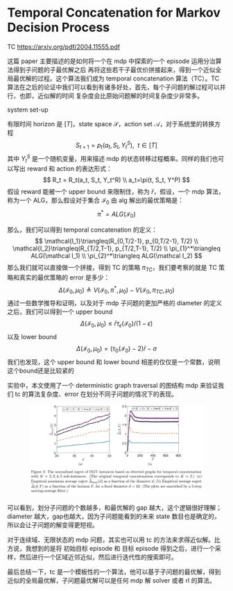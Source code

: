 # Temporal Concatenation for Markov Decision Process

TC
https://arxiv.org/pdf/2004.11555.pdf

这篇 paper 主要描述的是如何将一个在 mdp 中探索的一个 episode 运用分治算法得到子问题的子最优解之后
再将这些若干子最优价拼接起来，得到一个近似全局最优解的过程。这个算法我们成为 temporal concatenation 
算法（TC）。TC 算法在之后的论证中我们可以看到有诸多好处，首先，每个子问题的解过程可以并行，也即，近似解的时间
复杂度会比原始问题解的时间复杂度少非常多。

system set-up

有限时间 horizon 是 $[T]$，state space $\mathcal{S}$，action set $\mathcal{A}$，对于系统里的转换方程
$$
S_{t+1} = p_t(a_t, S_t, Y_t^S), \ \ t\in[T]
$$
其中 $Y_t^S$ 是一个随机变量，用来描述 mdp 的状态转移过程概率。同样的我们也可以写出 reward 和 action 的表达形式：
$$
R_t = R_t(a_t, S_t, Y_t^R) \\
a_t=\pi(t, S_t, Y^P)
$$
假设 reward 能被一个 upper bound 来限制住，称为 $\bar r$，假设，一个 mdp 算法，称为一个 ALG，那么假设对于集合 $\mathcal{I}_0$ 由 alg 解出的最优策略是：
$$
\pi^* = ALG(\mathcal{I}_0)
$$

那么，我们可以得到 temporal concatenation 的定义：
$$
\mathcal{I_1}\triangleq(R_{0,T/2-1}, p_{0,T/2-1}, T/2) \\
\mathcal{I_2}\triangleq(R_{T/2,T-1}, p_{T/2,T-1}, T/2) \\
\pi_{1}^*\triangleq ALG(\mathcal I_1) \\
\pi_{2}^*\triangleq ALG(\mathcal I_2)
$$
那么我们就可以直接做一个拼接，得到 TC 的策略 $\pi_{TC}$，我们要考察的就是 TC 策略和真实的最优策略的 error 是多少：
$$
\Delta(\mathcal I_0,\mu_0) \triangleq V(\mathcal I_0, \pi^*, \mu_0) - V(\mathcal I_0,\pi_{TC}, \mu_0)
$$
通过一些数学推导和证明，以及对于 mdp 子问题的更加严格的 diameter 的定义之后，我们可以得到一个 upper bound
$$
\Delta(\mathcal I_0, \mu_0) \leq \bar r \tau_\epsilon (\mathcal I_0) / (1 - \epsilon)
$$
以及 lower bound
$$
\Delta(\mathcal I_0,\mu_0) = (\tau_0(\mathcal I_0) - 2) \bar r - \sigma
$$
我们也发现，这个 upper bound 和 lower bound 相差的仅仅是一个常数，说明这个bound还是比较紧的

实验中，本文使用了一个 deterministic graph traversal 的图结构 mdp 来验证我们 tc 的算法复杂度、error 在划分不同子问题的情况下的表现。

<div align=center><img src="../Files/tc_mdp.jpg" width=80%></div>

可以看到，划分子问题的个数越多，和最优解的 gap 越大，这个逻辑很好理解；diameter 越大，gap也越大，因为子问题能看到的未来 state 数目也是确定的，所以会让子问题的解变得更短视。

对于连续域、无限状态的 mdp 问题，其实也可以用 tc 的方法来求得近似解。比方说，我想到的是将 初始目标 episode 和 目标 episode 得到之后，进行一个采样，然后进行一个区域近邻近似，然后进行迭代性的搜索即可。

最后总结一下，tc 是一个模板性的一个算法，他可以基于子问题的最优解，得到近似的全局最优解，子问题最优解可以是任何 mdp 解 solver 或者 rl 的算法。
